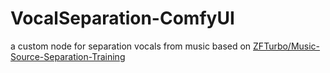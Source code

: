 # VocalSeparation-ComfyUI
a custom node for separation vocals from music based on [ZFTurbo/Music-Source-Separation-Training](https://github.com/ZFTurbo/Music-Source-Separation-Training)

